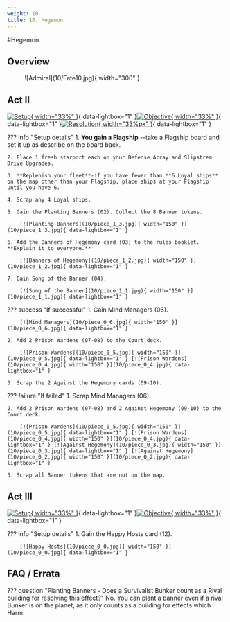 ```yaml
---
weight: 10
title: 10. Hegemon
---
```

#Hegemon
## Overview
<figure markdown="span">
![Admiral](10/Fate10.jpg){ width="300" }
</figure>

## Act II

[![Setup](10/piece_1_4.jpg){ width="33%" }](10/piece_1_4.jpg){ data-lightbox="1" }[![Objective](10/back_1_4.jpg){ width="33%" }](10/back_1_4.jpg){ data-lightbox="1" }[![Resolution](10/piece_1_0.jpg){ width="33%px" }](10/piece_1_0.jpg){ data-lightbox="1" }

??? info "Setup details"
    1. **You gain a Flagship** --take a Flagship board and set it up as describe on the board back.
    
    2. Place 1 fresh starport each on your Defense Array and Slipstrem Drive Upgrades.
    
    3. **Replenish your fleet**-if you have fewer than **6 Loyal ships** on the map other than your Flagship, place ships at your Flagship until you have 6.
    
    4. Scrap any 4 Loyal ships.
    
    5. Gain the Planting Banners (02). Collect the 8 Banner tokens.
    
        [![Planting Banners](10/piece_1_3.jpg){ width="150" }](10/piece_1_3.jpg){ data-lightbox="1" }
    
    6. Add the Banners of Hegemony card (03) to the rules booklet. **Explain it to everyone.**
    
        [![Banners of Hegemony](10/piece_1_2.jpg){ width="150" }](10/piece_1_2.jpg){ data-lightbox="1" }
    
    7. Gain Song of the Banner (04).

        [![Song of the Banner](10/piece_1_1.jpg){ width="150" }](10/piece_1_1.jpg){ data-lightbox="1" }

??? success "If successful"
    1. Gain Mind Managers (06).
    
        [![Mind Managers](10/piece_0_6.jpg){ width="150" }](10/piece_0_6.jpg){ data-lightbox="1" }
    
    2. Add 2 Prison Wardens (07-08) to the Court deck.
    
        [![Prison Wardens](10/piece_0_5.jpg){ width="150" }](10/piece_0_5.jpg){ data-lightbox="1" } [![Prison Wardens](10/piece_0_4.jpg){ width="150" }](10/piece_0_4.jpg){ data-lightbox="1" }
    
    3. Scrap the 2 Against the Hegemony cards (09-10).

??? failure "If failed"
    1. Scrap Mind Managers (06).
    
    2. Add 2 Prison Wardens (07-08) and 2 Against Hegemony (09-10) to the Court deck.
    
        [![Prison Wardens](10/piece_0_5.jpg){ width="150" }](10/piece_0_5.jpg){ data-lightbox="1" } [![Prison Wardens](10/piece_0_4.jpg){ width="150" }](10/piece_0_4.jpg){ data-lightbox="1" } [![Against Hegemony](10/piece_0_3.jpg){ width="150" }](10/piece_0_3.jpg){ data-lightbox="1" } [![Against Hegemony](10/piece_0_2.jpg){ width="150" }](10/piece_0_2.jpg){ data-lightbox="1" }
    
    3. Scrap all Banner tokens that are not on the map.

## Act III

[![Setup](10/piece_0_1.jpg){ width="33%" }](10/piece_0_1.jpg){ data-lightbox="1" }[![Objective](10/back_0_1.jpg){ width="33%" }](10/back_0_1.jpg){ data-lightbox="1" }

??? info "Setup details"
    1. Gain the Happy Hosts card (12).

        [![Happy Hosts](10/piece_0_0.jpg){ width="150" }](10/piece_0_0.jpg){ data-lightbox="1" }

## FAQ / Errata

??? question "Planting Banners - Does a Survivalist Bunker count as a Rival building for resolving this effect?"
    <a id="faq1"></a>No. You can plant a banner even if a rival Bunker is on the planet, as it only counts as a building for effects which Harm.